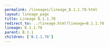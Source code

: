 ```yaml
---
permalink: /lineages/lineage_B.1.1.70.html
layout: lineage_page
title: Lineage B.1.1.70
redirect_to: ../lineage.html?lineage=B.1.1.70
lineage: B.1.1.70
parent: B.1.1
children: ['B.1.1.70']
---
```

